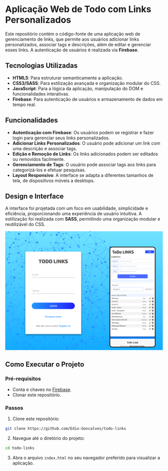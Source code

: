 # Aplicação Web de Todo com Links Personalizados

Este repositório contém o código-fonte de uma aplicação web de gerenciamento de links, que permite aos usuários adicionar links personalizados, associar tags e descrições, além de editar e gerenciar esses links. A autenticação de usuários é realizada via **Firebase**.

## Tecnologias Utilizadas

- **HTML5**: Para estruturar semanticamente a aplicação.
- **CSS3/SASS**: Para estilização avançada e organização modular do CSS.
- **JavaScript**: Para a lógica da aplicação, manipulação do DOM e funcionalidades interativas.
- **Firebase**: Para autenticação de usuários e armazenamento de dados em tempo real.

## Funcionalidades

- **Autenticação com Firebase**: Os usuários podem se registrar e fazer login para gerenciar seus links personalizados.
- **Adicionar Links Personalizados**: O usuário pode adicionar um link com uma descrição e associar tags.
- **Edição e Remoção de Links**: Os links adicionados podem ser editados ou removidos facilmente.
- **Gerenciamento de Tags**: O usuário pode associar tags aos links para categorizá-los e efetuar pesquisas.
- **Layout Responsivo**: A interface se adapta a diferentes tamanhos de tela, de dispositivos móveis a desktops.

## Design e Interface

A interface foi projetada com um foco em usabilidade, simplicidade e eficiência, proporcionando uma experiência de usuário intuitiva. A estilização foi realizada com **SASS**, permitindo uma organização modular e reutilizável do CSS.

![Cover](./assets/image/figure/capa.png)

## Como Executar o Projeto

### Pré-requisitos

- Conta e chaves no [Firebase](https://firebase.google.com/).
- Clonar este repositório.

### Passos

1. Clone este repositório:

```bash
git clone https://github.com/Edio-Goncalves/todo-links
```

2. Navegue até o diretório do projeto:

```bash
cd todo-links
```

3. Abra o arquivo `index.html` no seu navegador preferido para visualizar a aplicação.
